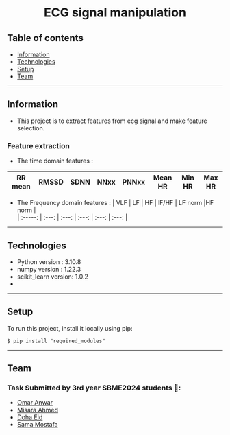 <center>  <h1> ECG signal manipulation </h1>
</center>

## Table of contents
* [Information](#information)
* [Technologies](#Technologies)
* [Setup](#setup)
* [Team](#team)

<hr>

## Information
- This project is to extract features from ecg signal and make feature selection.
### Feature extraction
- The time domain features :

| RR mean        |  RMSSD   | SDNN | NNxx | PNNxx |Mean HR |  Min HR| Max HR|
| :-----:        |   :---:  | :---:| :---:| :---: | :---:  | :---:  | :---: |
- The Frequency domain features :
| VLF            | LF       | HF    | lF/HF | LF norm |HF norm |  
| :-----:        |   :---:  | :---: | :---: | :---:   | :---:  |






<hr>



## Technologies
- Python version : 3.10.8
- numpy version : 1.22.3
- scikit_learn version: 1.0.2
- 


<hr>

## Setup
To run this project, install it locally using pip:

```
$ pip install "required_modules"
```
<hr>


## Team
### Task Submitted by 3rd year SBME2024 students 💉:
* [Omar Anwar](https://github.com/omaranwar21) 
* [Misara Ahmed](https://github.com/Misara-Ahmed) 
* [Doha Eid](https://github.com/doha-eid)
* [Sama Mostafa](https://github.com/SamaMostafa1) 


